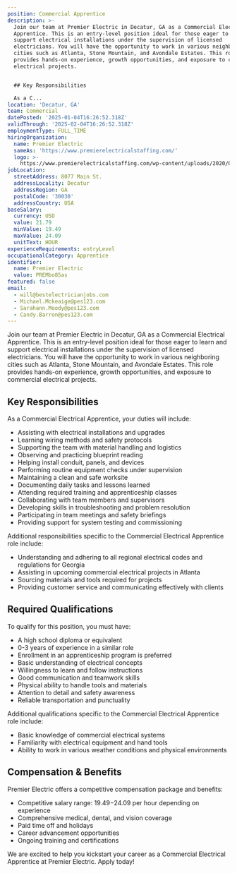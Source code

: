 ```yaml
---
position: Commercial Apprentice
description: >-
  Join our team at Premier Electric in Decatur, GA as a Commercial Electrical
  Apprentice. This is an entry-level position ideal for those eager to learn and
  support electrical installations under the supervision of licensed
  electricians. You will have the opportunity to work in various neighboring
  cities such as Atlanta, Stone Mountain, and Avondale Estates. This role
  provides hands-on experience, growth opportunities, and exposure to commercial
  electrical projects.


  ## Key Responsibilities

  As a C...
location: 'Decatur, GA'
team: Commercial
datePosted: '2025-01-04T16:26:52.318Z'
validThrough: '2025-02-04T16:26:52.318Z'
employmentType: FULL_TIME
hiringOrganization:
  name: Premier Electric
  sameAs: 'https://www.premierelectricalstaffing.com/'
  logo: >-
    https://www.premierelectricalstaffing.com/wp-content/uploads/2020/05/Premier-Electrical-Staffing-logo.png
jobLocation:
  streetAddress: 8077 Main St.
  addressLocality: Decatur
  addressRegion: GA
  postalCode: '30030'
  addressCountry: USA
baseSalary:
  currency: USD
  value: 21.79
  minValue: 19.49
  maxValue: 24.09
  unitText: HOUR
experienceRequirements: entryLevel
occupationalCategory: Apprentice
identifier:
  name: Premier Electric
  value: PREMbo85as
featured: false
email:
  - will@bestelectricianjobs.com
  - Michael.Mckeaige@pes123.com
  - Sarahann.Moody@pes123.com
  - Candy.Barron@pes123.com
---
```




Join our team at Premier Electric in Decatur, GA as a Commercial Electrical Apprentice. This is an entry-level position ideal for those eager to learn and support electrical installations under the supervision of licensed electricians. You will have the opportunity to work in various neighboring cities such as Atlanta, Stone Mountain, and Avondale Estates. This role provides hands-on experience, growth opportunities, and exposure to commercial electrical projects.

## Key Responsibilities
As a Commercial Electrical Apprentice, your duties will include:
- Assisting with electrical installations and upgrades
- Learning wiring methods and safety protocols
- Supporting the team with material handling and logistics
- Observing and practicing blueprint reading
- Helping install conduit, panels, and devices
- Performing routine equipment checks under supervision
- Maintaining a clean and safe worksite
- Documenting daily tasks and lessons learned
- Attending required training and apprenticeship classes
- Collaborating with team members and supervisors
- Developing skills in troubleshooting and problem resolution
- Participating in team meetings and safety briefings
- Providing support for system testing and commissioning

Additional responsibilities specific to the Commercial Electrical Apprentice role include:
- Understanding and adhering to all regional electrical codes and regulations for Georgia
- Assisting in upcoming commercial electrical projects in Atlanta
- Sourcing materials and tools required for projects
- Providing customer service and communicating effectively with clients

## Required Qualifications
To qualify for this position, you must have:
- A high school diploma or equivalent
- 0-3 years of experience in a similar role
- Enrollment in an apprenticeship program is preferred
- Basic understanding of electrical concepts
- Willingness to learn and follow instructions
- Good communication and teamwork skills
- Physical ability to handle tools and materials
- Attention to detail and safety awareness
- Reliable transportation and punctuality

Additional qualifications specific to the Commercial Electrical Apprentice role include:
- Basic knowledge of commercial electrical systems 
- Familiarity with electrical equipment and hand tools
- Ability to work in various weather conditions and physical environments 

## Compensation & Benefits
Premier Electric offers a competitive compensation package and benefits:
- Competitive salary range: $19.49-$24.09 per hour depending on experience
- Comprehensive medical, dental, and vision coverage
- Paid time off and holidays
- Career advancement opportunities
- Ongoing training and certifications

We are excited to help you kickstart your career as a Commercial Electrical Apprentice at Premier Electric. Apply today!
